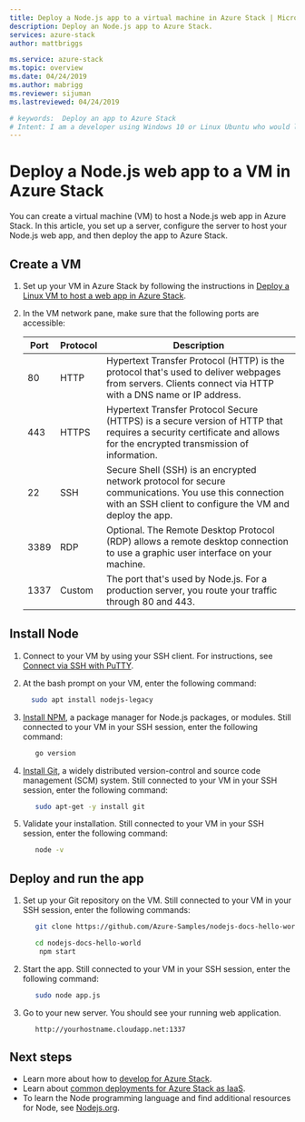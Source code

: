 ```yaml
---
title: Deploy a Node.js app to a virtual machine in Azure Stack | Microsoft Docs
description: Deploy an Node.js app to Azure Stack.
services: azure-stack
author: mattbriggs

ms.service: azure-stack
ms.topic: overview
ms.date: 04/24/2019
ms.author: mabrigg
ms.reviewer: sijuman
ms.lastreviewed: 04/24/2019

# keywords:  Deploy an app to Azure Stack
# Intent: I am a developer using Windows 10 or Linux Ubuntu who would like to deploy an app for Azure Stack.
---
```



# Deploy a Node.js web app to a VM in Azure Stack

You can create a virtual machine (VM) to host a Node.js web app in Azure Stack. In this article, you set up a server, configure the server to host your Node.js web app, and then deploy the app to Azure Stack.

## Create a VM

1. Set up your VM in Azure Stack by following the instructions in [Deploy a Linux VM to host a web app in Azure Stack](azure-stack-dev-start-howto-deploy-linux.md).

2. In the VM network pane, make sure that the following ports are accessible:

    | Port | Protocol | Description |
    | --- | --- | --- |
    | 80 | HTTP | Hypertext Transfer Protocol (HTTP) is the protocol that's used to deliver webpages from servers. Clients connect via HTTP with a DNS name or IP address. |
    | 443 | HTTPS | Hypertext Transfer Protocol Secure (HTTPS) is a secure version of HTTP that requires a security certificate and allows for the encrypted transmission of information. |
    | 22 | SSH | Secure Shell (SSH) is an encrypted network protocol for secure communications. You use this connection with an SSH client to configure the VM and deploy the app. |
    | 3389 | RDP | Optional. The Remote Desktop Protocol (RDP) allows a remote desktop connection to use a graphic user interface on your machine.   |
    | 1337 | Custom | The port that's used by Node.js. For a production server, you route your traffic through 80 and 443. |

## Install Node

1. Connect to your VM by using your SSH client. For instructions, see [Connect via SSH with PuTTY](azure-stack-dev-start-howto-ssh-public-key.md#connect-with-ssh-by-using-putty).

1. At the bash prompt on your VM, enter the following command:

    ```bash  
      sudo apt install nodejs-legacy
    ```

2. [Install NPM](https://www.npmjs.com/), a package manager for Node.js packages, or modules. Still connected to your VM in your SSH session, enter the following command:

    ```bash  
       go version
    ```

3. [Install Git](https://git-scm.com), a widely distributed version-control and source code management (SCM) system. Still connected to your VM in your SSH session, enter the following command:

    ```bash  
       sudo apt-get -y install git
    ```

3. Validate your installation. Still connected to your VM in your SSH session, enter the following command:

    ```bash  
       node -v
    ```

## Deploy and run the app

1. Set up your Git repository on the VM. Still connected to your VM in your SSH session, enter the following commands:

    ```bash  
       git clone https://github.com/Azure-Samples/nodejs-docs-hello-world.git
    
       cd nodejs-docs-hello-world
        npm start
    ```

2. Start the app. Still connected to your VM in your SSH session, enter the following command:

    ```bash  
       sudo node app.js
    ```

3. Go to your new server. You should see your running web application.

    ```HTTP  
       http://yourhostname.cloudapp.net:1337
    ```

## Next steps

- Learn more about how to [develop for Azure Stack](azure-stack-dev-start.md).
- Learn about [common deployments for Azure Stack as IaaS](azure-stack-dev-start-deploy-app.md).
- To learn the Node programming language and find additional resources for Node, see [Nodejs.org](https://nodejs.org).
